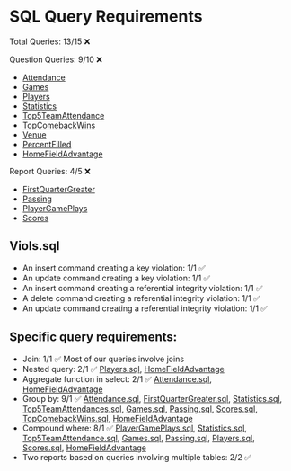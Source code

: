 # SQL Query Requirements

Total Queries: 13/15 ❌

Question Queries: 9/10 ❌
* [Attendance](Attendance.sql)
* [Games](Games.sql)
* [Players](Players.sql)
* [Statistics](Statistics.sql)
* [Top5TeamAttendance](Top5TeamAttendance.sql)
* [TopComebackWins](TopComebackWins.sql)
* [Venue](Venue.sql)
* [PercentFilled](PercentFilled.sql)
* [HomeFieldAdvantage](HomeFieldAdvantage.sql)

Report Queries: 4/5 ❌
* [FirstQuarterGreater](FirstQuarterGreater.sql)
* [Passing](Passing.sql)
* [PlayerGamePlays](PlayerGamePlays.sql)
* [Scores](Scores.sql)


## Viols.sql
* An insert command creating a key violation: 1/1 ✅ 
* An update command creating a key violation: 1/1 ✅
* An insert command creating a referential integrity violation: 1/1 ✅
* A delete command creating a referential integrity violation: 1/1 ✅
* An update command creating a referential integrity violation: 1/1 ✅

## Specific query requirements:

* Join: 1/1 ✅ Most of our queries involve joins
* Nested query: 2/1 ✅ [Players.sql](Players.sql), [HomeFieldAdvantage](HomeFieldAdvantage.sql)
* Aggregate function in select: 2/1 ✅ [Attendance.sql](Attendance.sql), [HomeFieldAdvantage](HomeFieldAdvantage.sql)
* Group by: 9/1 ✅ [Attendance.sql](Attendance.sql), [FirstQuarterGreater.sql](FirstQuarterGreater.sql), [Statistics.sql](Statistics.sql), [Top5TeamAttendances.sql](Top5TeamAttendances.sql), [Games.sql](Games.sql), [Passing.sql](Passing.sql), [Scores.sql](Scores.sql), [TopComebackWins.sql](TopComebackWins.sql), [HomeFieldAdvantage](HomeFieldAdvantage.sql)
* Compound where: 8/1 ✅ [PlayerGamePlays.sql](PlayerGamePlays.sql), [Statistics.sql](Statistics.sql), [Top5TeamAttendance.sql](Top5TeamAttendance.sql), [Games.sql](Games.sql), [Passing.sql](Passing.sql), [Players.sql](Players.sql), [Scores.sql](Scores.sql), [HomeFieldAdvantage](HomeFieldAdvantage.sql)
* Two reports based on queries involving multiple tables: 2/2 ✅ 